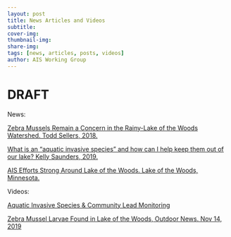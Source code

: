 ```yaml
---
layout: post
title: News Articles and Videos 
subtitle: 
cover-img: 
thumbnail-img: 
share-img: 
tags: [news, articles, posts, videos]
author: AIS Working Group
---
```


# DRAFT 


News:

[Zebra Mussels Remain a Concern in the Rainy-Lake of the Woods Watershed. Todd Sellers, 2018.](https://www.ijc.org/en/zebra-mussels-remain-concern-rainy-lake-woods-watershed)

[What is an “aquatic invasive species” and how can I help keep them out of our lake? Kelly Saunders, 2019.](https://www.lowdsa.com/articles/watershed-news-keeping-aquatic-invasive-species-out-of-our-lakes)

[AIS Efforts Strong Around Lake of the Woods. Lake of the Woods, Minnesota.](https://lakeofthewoodsmn.com/ais-efforts-strong-around-lake-of-the-woods/)

Videos:

[Aquatic Invasive Species & Community Lead Monitoring](https://youtu.be/PA6lxG-Q8dQ?si=WHzGjD-EdcLnuSFu)

[Zebra Mussel Larvae Found in Lake of the Woods, Outdoor News. Nov 14, 2019](https://youtu.be/ovTc3a-KR1E?si=cAeEhzSMFzIKOH1H) 
